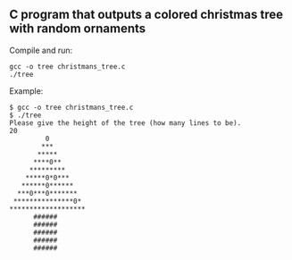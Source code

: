 ## C program that outputs a colored christmas tree with random ornaments
Compile and run:
```
gcc -o tree christmans_tree.c
./tree
```
Example:
```
$ gcc -o tree christmans_tree.c
$ ./tree
Please give the height of the tree (how many lines to be).
20
         0
        ***
       *****
      ****0**
     *********
    *****0*0***
   ******0******
  ***0***0*******
 ***************0*
*******************
      ######
      ######
      ######
      ######
      ######
```
